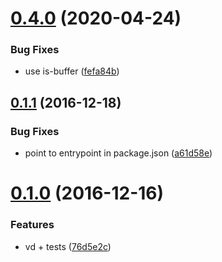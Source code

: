<a name="0.4.0"></a>
# [0.4.0](https://github.com/diasdavid/varint-decoder/compare/v0.1.1...v0.4.0) (2020-04-24)


### Bug Fixes

* use is-buffer ([fefa84b](https://github.com/diasdavid/varint-decoder/commit/fefa84b))



<a name="0.1.1"></a>
## [0.1.1](https://github.com/diasdavid/varint-decoder/compare/v0.1.0...v0.1.1) (2016-12-18)


### Bug Fixes

* point to entrypoint in package.json ([a61d58e](https://github.com/diasdavid/varint-decoder/commit/a61d58e))



<a name="0.1.0"></a>
# [0.1.0](https://github.com/diasdavid/varint-decoder/compare/76d5e2c...v0.1.0) (2016-12-16)


### Features

* vd + tests ([76d5e2c](https://github.com/diasdavid/varint-decoder/commit/76d5e2c))



